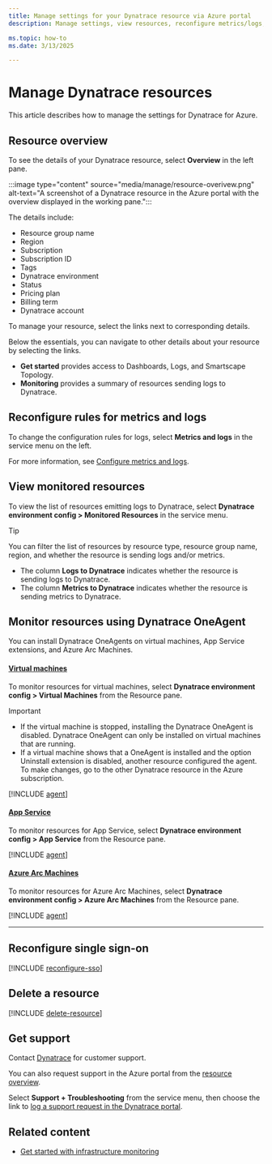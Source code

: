```yaml
---
title: Manage settings for your Dynatrace resource via Azure portal
description: Manage settings, view resources, reconfigure metrics/logs, and more for your Dynatrace resource via Azure portal.

ms.topic: how-to
ms.date: 3/13/2025

---
```


# Manage Dynatrace resources

This article describes how to manage the settings for Dynatrace for Azure.

## Resource overview

To see the details of your Dynatrace resource, select **Overview** in the left pane.

:::image type="content" source="media/manage/resource-overivew.png" alt-text="A screenshot of a Dynatrace resource in the Azure portal with the overview displayed in the working pane.":::

The details include:

- Resource group name
- Region
- Subscription
- Subscription ID
- Tags
- Dynatrace environment
- Status
- Pricing plan
- Billing term
- Dynatrace account

To manage your resource, select the links next to corresponding details.

Below the essentials, you can navigate to other details about your resource by selecting the links.

- **Get started** provides access to Dashboards, Logs, and Smartscape Topology.
- **Monitoring** provides a summary of resources sending logs to Dynatrace.

## Reconfigure rules for metrics and logs

To change the configuration rules for logs, select **Metrics and logs** in the service menu on the left.

For more information, see [Configure metrics and logs](dynatrace-create.md#configure-metrics-and-logs).

## View monitored resources

To view the list of resources emitting logs to Dynatrace, select **Dynatrace environment config > Monitored Resources** in the service menu.

> [!TIP]
> You can filter the list of resources by resource type, resource group name, region, and whether the resource is sending logs and/or metrics. 

- The column **Logs to Dynatrace** indicates whether the resource is sending logs to Dynatrace. 
- The column **Metrics to Dynatrace** indicates whether the resource is sending metrics to Dynatrace.

## Monitor resources using Dynatrace OneAgent

You can install Dynatrace OneAgents on virtual machines, App Service extensions, and Azure Arc Machines.

#### [Virtual machines](#tab/virtual-machines)

To monitor resources for virtual machines, select **Dynatrace environment config > Virtual Machines** from the Resource pane.

> [!IMPORTANT]
>
> - If the virtual machine is stopped, installing the Dynatrace OneAgent is disabled. Dynatrace OneAgent can only be installed on virtual machines that are running.    
> - If a virtual machine shows that a OneAgent is installed and the option Uninstall extension is disabled, another resource configured the agent. To make changes, go to the other Dynatrace resource in the Azure subscription.

[!INCLUDE [agent](../includes/agent.md)]

#### [App Service](#tab/app-service)

To monitor resources for App Service, select **Dynatrace environment config > App Service** from the Resource pane.

[!INCLUDE [agent](../includes/agent.md)]
 
#### [Azure Arc Machines](#tab/azure-arc-machines)

To monitor resources for Azure Arc Machines, select **Dynatrace environment config > Azure Arc Machines** from the Resource pane.

[!INCLUDE [agent](../includes/agent.md)]

---

## Reconfigure single sign-on

[!INCLUDE [reconfigure-sso](../includes/reconfigure-sso.md)]

## Delete a resource

[!INCLUDE [delete-resource](../includes/delete-resource.md)]


## Get support

Contact [Dynatrace](https://support.dynatrace.com/) for customer support. 

You can also request support in the Azure portal from the [resource overview](#resource-overview).  

Select **Support + Troubleshooting** from the service menu, then choose the link to [log a support request in the Dynatrace portal](https://support.dynatrace.com/).

## Related content

- [Get started with infrastructure monitoring](https://www.dynatrace.com/support/help/how-to-use-dynatrace/hosts/basic-concepts/get-started-with-infrastructure-monitoring)

